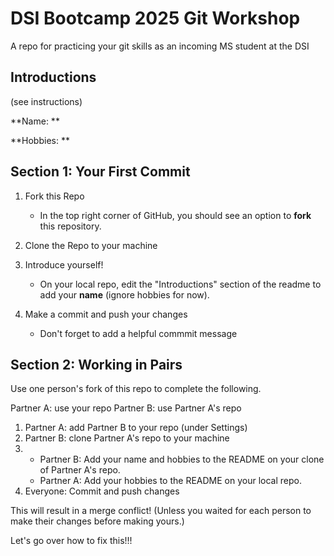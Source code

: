 # DSI Bootcamp 2025 Git Workshop
A repo for practicing your git skills as an incoming MS student at the DSI

## Introductions

(see instructions)

**Name: **

**Hobbies: **

## Section 1: Your First Commit

1. Fork this Repo
   - In the top right corner of GitHub, you should see an option to **fork** this repository.

2. Clone the Repo to your machine
  
3. Introduce yourself!
   - On your local repo, edit the "Introductions" section of the readme to add your **name** (ignore hobbies for now).

4. Make a commit and push your changes
   - Don't forget to add a helpful commmit message
  

## Section 2: Working in Pairs

Use one person's fork of this repo to complete the following.

Partner A: use your repo
Partner B: use Partner A's repo


1. Partner A: add Partner B to your repo (under Settings)
2. Partner B: clone Partner A's repo to your machine
3.
   - Partner B: Add your name and hobbies to the README on your clone of Partner A's repo.
   - Partner A: Add your hobbies to the README on your local repo.
4. Everyone: Commit and push changes
   
This will result in a merge conflict! (Unless you waited for each person to make their changes before making yours.) 

Let's go over how to fix this!!!



